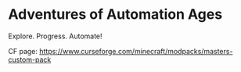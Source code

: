 # Adventures of Automation Ages

Explore. Progress. Automate!

CF page: https://www.curseforge.com/minecraft/modpacks/masters-custom-pack


